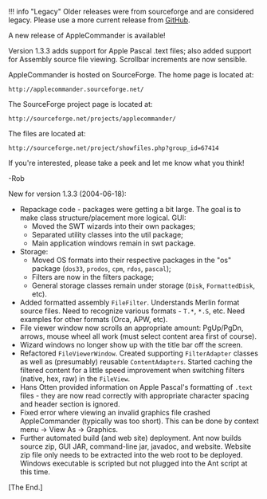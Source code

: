 !!! info "Legacy"
    Older releases were from sourceforge and are considered legacy. Please use a more current release from [GitHub](https://github.com/AppleCommander/AppleCommander).

A new release of AppleCommander is available!

Version 1.3.3 adds support for Apple Pascal .text files; also added support for Assembly source file viewing. Scrollbar increments are now sensible.

AppleCommander is hosted on SourceForge. The home page is located at:

    http://applecommander.sourceforge.net/

The SourceForge project page is located at:

    http://sourceforge.net/projects/applecommander/

The files are located at:

    http://sourceforge.net/project/showfiles.php?group_id=67414

If you're interested, please take a peek and let me know what you think!

-Rob

New for version 1.3.3 (2004-06-18):

* Repackage code - packages were getting a bit large. The goal is to make class structure/placement more logical. GUI:
    - Moved the SWT wizards into their own packages;
    - Separated utility classes into the util package;
    - Main application windows remain in swt package.
* Storage:
    - Moved OS formats into their respective packages in the "os" package (`dos33`, `prodos`, `cpm`, `rdos`, `pascal`);
    - Filters are now in the filters package;
    - General storage classes remain under storage (`Disk`, `FormattedDisk`, etc).
* Added formatted assembly `FileFilter`. Understands Merlin format source files. Need to recognize various formats - `T.*`, `*.S`, etc. Need examples for other formats (Orca, APW, etc).
* File viewer window now scrolls an appropriate amount: PgUp/PgDn, arrows, mouse wheel all work (must select content area first of course).
* Wizard windows no longer show up with the title bar off the screen.
* Refactored `FileViewerWindow`. Created supporting `FilterAdapter` classes as well as (presumably) reusable `ContentAdapters`. Started caching the filtered content for a little speed improvement when switching filters (native, hex, raw) in the `FileView`.
* Hans Otten provided information on Apple Pascal's formatting of `.text` files - they are now read correctly with appropriate character spacing and header section is ignored.
* Fixed error where viewing an invalid graphics file crashed AppleCommander (typically was too short). This can be done by context menu -> View As -> Graphics.
* Further automated build (and web site) deployment. Ant now builds source zip, GUI JAR, command-line jar, javadoc, and website. Website zip file only needs to be extracted into the web root to be deployed. Windows executable is scripted but not plugged into the Ant script at this time.

[The End.]
